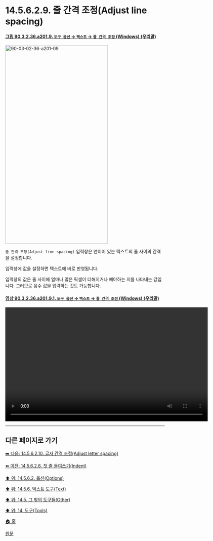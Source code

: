 # 14.5.6.2.9. 줄 간격 조정(Adjust line spacing)

<a id="90-03-02-36-a201-09"></a>

#### [그림 90.3.2.36.a201.9. `도구 옵션` → `텍스트` → `줄 간격 조정` (Windows) (우리말)](./90-03-02-36-text.md#90-03-02-36-a201-09)
<img width="324" height="627" alt="90-03-02-36-a201-09" src="https://github.com/wonder13662/gimp/assets/15767104/0c009b29-cc8e-431f-bdee-68cbe72194b4" />

`줄 간격 조정(Adjust line spacing)` 입력창은 연이어 있는 텍스트의 줄 사이의 간격을 설정합니다. 

입력창에 값을 설정하면 텍스트에 바로 반영됩니다.

입력창의 값은 줄 사이에 얼마나 많은 픽셀이 더해지거나 빼야하는 지를 나타내는 값입니다. 그러므로 음수 값을 입력하는 것도 가능합니다.

<a id="90-03-02-36-a201-09-01"></a>

#### [영상 90.3.2.36.a201.9.1. `도구 옵션` → `텍스트` → `줄 간격 조정` (Windows) (우리말)](./90-03-02-36-text.md#90-03-02-36-a201-09-01)
<video controls="controls" width="640" height="360" src="https://github.com/wonder13662/gimp/assets/15767104/ced75ece-05ae-4c7d-bca9-ebbdaf114747"></video>

***

## 다른 페이지로 가기

[➡️ 다음: 14.5.6.2.10. 글자 간격 조정(Adjust letter spacing)](./14-05-06-02-10-adjust_letter_spacing.md)

[⬅️ 이전: 14.5.6.2.8. 첫 줄 들여쓰기(Indent)](./14-05-06-02-08-indent.md)

[⬆️ 위: 14.5.6.2. 옵션(Options)](./14-05-06-02-00-options.md)

[⬆️ 위: 14.5.6. 텍스트 도구(Text)](./14-05-06-00-text.md)

[⬆️ 위: 14.5. 그 밖의 도구들(Other)](./14-05-00-other.md)

[⬆️ 위: 14. 도구(Tools)](./14-00-tools.md)

[🏠 홈](./00-home.md)

[원문](https://docs.gimp.org/2.10/ko/gimp-tool-text.html#idm17062)